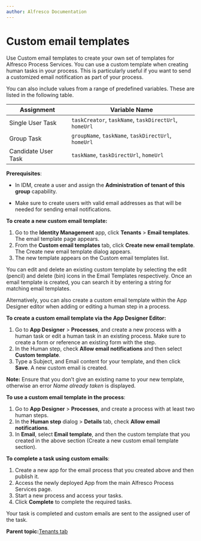 ```yaml
---
author: Alfresco Documentation
---
```


# Custom email templates

Use Custom email templates to create your own set of templates for Alfresco Process Services. You can use a custom template when creating human tasks in your process. This is particularly useful if you want to send a customized email notification as part of your process.

You can also include values from a range of predefined variables. These are listed in the following table.

|Assignment|Variable Name|
|----------|-------------|
|Single User Task|`taskCreator`, `taskName`, `taskDirectUrl`, `homeUrl`|
|Group Task|`groupName`, `taskName`, `taskDirectUrl`, `homeUrl`|
|Candidate User Task|`taskName`, `taskDirectUrl`, `homeUrl`|

**Prerequisites**:

-   In IDM, create a user and assign the **Administration of tenant of this group** capability.

-   Make sure to create users with valid email addresses as that will be needed for sending email notifications.


**To create a new custom email template:**

1.  Go to the **Identity Management** app, click **Tenants** \> **Email templates**. The email template page appears.
2.  From the **Custom email templates** tab, click **Create new email template**. The Create new email template dialog appears.
3.  The new template appears on the Custom email templates list.

You can edit and delete an existing custom template by selecting the edit \(pencil\) and delete \(bin\) icons in the Email Templates respectively. Once an email template is created, you can search it by entering a string for matching email templates.

Alternatively, you can also create a custom email template within the App Designer editor when adding or editing a human step in a process.

**To create a custom email template via the **App Designer** Editor:**

1.  Go to **App Designer** \> **Processes**, and create a new process with a human task or edit a human task in an existing process. Make sure to create a form or reference an existing form with the step.
2.  In the Human step, check **Allow email notifications** and then select **Custom template**.
3.  Type a Subject, and Email content for your template, and then click **Save**. A new custom email is created.

**Note:** Ensure that you don’t give an existing name to your new template, otherwise an error *Name already taken* is displayed.

**To use a custom email template in the process**:

1.  Go to **App Designer** \> **Processes**, and create a process with at least two human steps.
2.  In the **Human step** dialog \> **Details** tab, check **Allow email notifications**.
3.  In **Email**, select **Email template**, and then the custom template that you created in the above section \(Create a new custom email template section\).

**To complete a task using custom emails**:

1.  Create a new app for the email process that you created above and then publish it.
2.  Access the newly deployed App from the main Alfresco Process Services page.
3.  Start a new process and access your tasks.
4.  Click **Complete** to complete the required tasks.

Your task is completed and custom emails are sent to the assigned user of the task.

**Parent topic:**[Tenants tab](../topics/tenants_tab.md)

